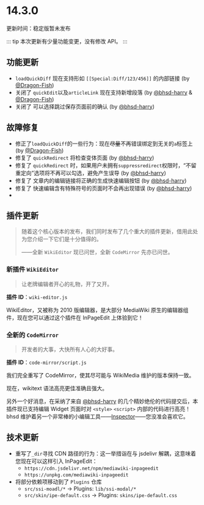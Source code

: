 # 14.3.0

更新时间：稳定版暂未发布

::: tip
本次更新有少量功能变更，没有修改 API。
:::

## 功能更新

- `loadQuickDiff` 现在支持形如 `[[Special:Diff/123/456]]` 的内部链接 (by [@Dragon-Fish](https://github.com/Dragon-Fish))
- 关闭了 <Issues id="137"/> `quickEdit`以及`articleLink` 现在支持新增段落 (by [@bhsd-harry](https://github.com/bhsd-harry) & [@Dragon-Fish](https://github.com/Dragon-Fish))
- 关闭了 <Issues id="145"/> 可以选择跳过保存页面前的确认 (by [@bhsd-harry](https://github.com/bhsd-harry))

## 故障修复

- 修正了`loadQuickDiff`的一些行为：现在~~尽量~~不再错误绑定到无关的`a`标签上 (by [@Dragon-Fish](https://github.com/Dragon-Fish))
- 修复了 <Issues id="127"/> `quickRedirect` 将检查变体页面 (by [@bhsd-harry](https://github.com/bhsd-harry))
- 修复了 <Issues id="161"/> `quickRedirect` 时，如果用户未拥有`suppressredirect`权限时，“不留重定向”选项将不再可以勾选，避免产生误导 (by [@bhsd-harry](https://github.com/bhsd-harry))
- 修复了 <Issues id="163"/> 文章内的编辑链接将正确的生成快速编辑按钮 (by [@bhsd-harry](https://github.com/bhsd-harry))
- 修复了 <Issues id="150"/> 快速编辑含有特殊符号的页面时不会再出现错误 (by [@bhsd-harry](https://github.com/bhsd-harry))
- 

## 插件更新

> 随着这个核心版本的发布，我们同时发布了几个重大的插件更新，借用此处为您介绍一下它们是十分值得的。
>
> ——全新 `WikiEditor` 现已问世，全新 `CodeMirror` 先亦已问世。

### 新插件 `WikiEditor`

> 让老牌编辑者开心的礼物，开了又开。

**插件 ID**：`wiki-editor.js`

WikiEditor，又被称为 2010 版编辑器，是大部分 MediaWiki 原生的编辑器组件，现在您可以通过这个插件在 InPageEdit 上体验到它！

### 全新的 `CodeMirror`

> 开发者的大事，大快所有人心的大好事。

**插件 ID**：`code-mirror/script.js`

我们完全重写了 CodeMirror，使其尽可能与 WikiMedia 维护的版本保持一致。

现在，wikitext 语法高亮更佳准确且强大。

另外一个好消息，在采纳了来自 [@bhsd-harry](https://github.com/bhsd-harry) 的几个精妙绝伦的代码提交后，本插件现已支持编辑 Widget 页面时对 `<style>` `<script>` 内部的代码进行高亮！bhsd 维护着另一个非常棒的小编辑工具——[Inspector](https://zh.moegirl.org.cn/User:Bhsd/Inspector)——您没准会喜欢它。

## 技术更新

- 重写了`_dir`寻找 CDN 路径的行为：这一举措诣在与 jsdelivr 解耦，这意味着您现在可以这样引入 InPageEdit：
  - `https://cdn.jsdelivr.net/npm/mediawiki-inpageedit`
  - `https://unpkg.com/mediawiki-inpageedit`
- 将部分依赖项移动到了 `Plugins` 仓库
  - `src/ssi-moadl/*` → Plugins: `lib/ssi-modal/*`
  - `src/skin/ipe-default.css` → Plugins: `skins/ipe-default.css`

